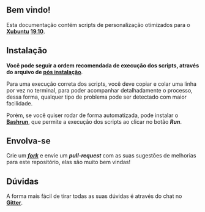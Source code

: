 ## Bem vindo!

Esta documentação contém scripts de personalização otimizados para o [**Xubuntu**](https://xubuntu.org) [**19.10**](https://xubuntu.org/release/19-10/).

## Instalação

**Você pode seguir a ordem recomendada de execução dos scripts, através do arquivo de [pós instalação](postinst.md)**.

Para uma execução correta dos scripts, você deve copiar e colar uma linha por vez no terminal, para poder acompanhar detalhadamente o processo, dessa forma, qualquer tipo de problema pode ser detectado com maior facilidade.

Porém, se você quiser rodar de forma automatizada, pode instalar o [**Bashrun**](./bashrun.md), que permite a execução dos scripts ao clicar no botão _**Run**_.

## Envolva-se

Crie um [_**fork**_](https://github.com/rauldipeas/xfscripts) e envie um _**pull-request**_ com as suas sugestões de melhorias para este repositório, elas são muito bem vindas!

## Dúvidas

A forma mais fácil de tirar todas as suas dúvidas é através do chat no [**Gitter**](https://gitter.im/xfscripts/comunidade).
